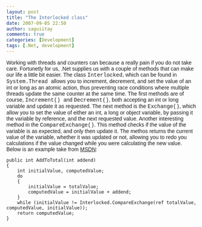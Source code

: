 ```yaml
---
layout: post
title: "The Interlocked class"
date: 2007-09-05 22:50
author: saguiitay
comments: true
categories: [Development]
tags: [.Net, development]
---
```

<span style="font-family:arial;">Working with threads and counters can because a really pain if you do not take care. Fortunetly for us, .Net supplies us with a couple of methods that can make our life a little bit easier. The class <span style="font-family:courier new;">Interlocked</span>, which can be found in <span style="font-family:courier new;">System.Thread </span>allows you to increment, decrement, and set the value of an int or long as an atomic action, thus preventing race conditions where multiple threads update the same counter at the same time. The first methods are of course, <span style="font-family:courier new;">Increment() </span>and <span style="font-family:courier new;">Decrement()</span>, both accepting an int or long variable and update it as requested. The next method is the <span style="font-family:courier new;">Exchange()</span>, which allow you to set the value of either an int, a long or object variable, by passing it the variable by reference, and the next requested value. Another interesting method in the <span style="font-family:courier new;">CompareExchange()</span>. This method checks if the value of the variable is as expected, and only then update it. The methos returns the current value of the variable, whether it was updated or not, allowing you to redo you calculations if the value changed while you were calculating the new value. Below is an example take from </span>[<span style="font-family:arial;">MSDN</span>](http://msdn.microsoft.com/library/en-us/cpref/html/frlrfsystemthreadinginterlockedclasscompareexchangetopic.asp)<span style="font-family:arial;"><span style="font-family:arial;">:</span> </span>

``` c#:html:nocontrols:nogutter
public int AddToTotal(int addend)
{
    int initialValue, computedValue;
    do
    {
        initialValue = totalValue;
        computedValue = initialValue + addend;
    }
    while (initialValue != Interlocked.CompareExchange(ref totalValue, computedValue, initialValue));
    return computedValue;
}
```



